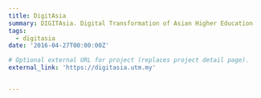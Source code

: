 ```yaml
---
title: DigitAsia
summary: DIGITAsia. Digital Transformation of Asian Higher Education
tags:
  - digitasia
date: '2016-04-27T00:00:00Z'

# Optional external URL for project (replaces project detail page).
external_link: 'https://digitasia.utm.my'


---
```

